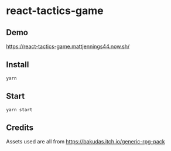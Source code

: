 # react-tactics-game

## Demo

https://react-tactics-game.mattjennings44.now.sh/

## Install

```
yarn
```

## Start

```
yarn start
```

## Credits

Assets used are all from https://bakudas.itch.io/generic-rpg-pack
